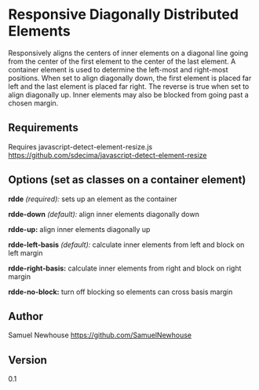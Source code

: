 # Responsive Diagonally Distributed Elements

Responsively aligns the centers of inner elements on a diagonal line going from the center of
the first element to the center of the last element. A container element is used to
determine the left-most and right-most positions. When set to align diagonally down, the first
element is placed far left and the last element is placed far right. The reverse is true when
set to align diagonally up. Inner elements may also be blocked from going past a chosen margin.

Requirements
------------------------------------------------------------------------------------------------
Requires javascript-detect-element-resize.js
https://github.com/sdecima/javascript-detect-element-resize

Options (set as classes on a container element)
------------------------------------------------------------------------------------------------
**rdde** *(required):*             sets up an element as the container

**rdde-down** *(default):*         align inner elements diagonally down

**rdde-up:**                       align inner elements diagonally up

**rdde-left-basis** *(default):*   calculate inner elements from left and block on left margin

**rdde-right-basis:**              calculate inner elements from right and block on right margin

**rdde-no-block:**                 turn off blocking so elements can cross basis margin

Author
---------------------------------
Samuel Newhouse
https://github.com/SamuelNewhouse

Version
-------
0.1